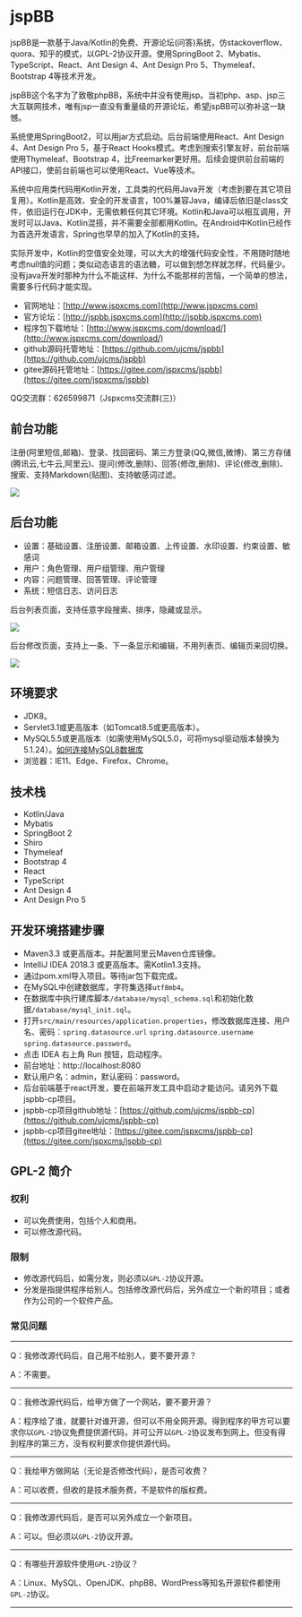 # jspBB

jspBB是一款基于Java/Kotlin的免费、开源论坛(问答)系统，仿stackoverflow、quora、知乎的模式，以GPL-2协议开源。使用SpringBoot 2、Mybatis、TypeScript、React、Ant Design 4、Ant Design Pro 5、Thymeleaf、Bootstrap 4等技术开发。

jspBB这个名字为了致敬phpBB，系统中并没有使用jsp。当初php、asp、jsp三大互联网技术，唯有jsp一直没有重量级的开源论坛，希望jspBB可以弥补这一缺憾。

系统使用SpringBoot2，可以用jar方式启动。后台前端使用React、Ant Design 4、Ant Design Pro 5，基于React Hooks模式。考虑到搜索引擎友好，前台前端使用Thymeleaf、Bootstrap 4，比Freemarker更好用。后续会提供前台前端的API接口，使前台前端也可以使用React、Vue等技术。

系统中应用类代码用Kotlin开发，工具类的代码用Java开发（考虑到要在其它项目复用）。Kotlin是高效、安全的开发语言，100%兼容Java，编译后依旧是class文件，依旧运行在JDK中，无需依赖任何其它环境。Kotlin和Java可以相互调用，开发时可以Java、Kotlin混搭，并不需要全部都用Kotlin。在Android中Kotlin已经作为首选开发语言，Spring也早早的加入了Kotlin的支持。

实际开发中，Kotlin的空值安全处理，可以大大的增强代码安全性，不用随时随地考虑null值的问题；类似动态语言的语法糖，可以做到想怎样就怎样，代码量少。没有java开发时那种为什么不能这样、为什么不能那样的苦恼，一个简单的想法，需要多行代码才能实现。

* 官网地址：[http://www.jspxcms.com](http://www.jspxcms.com)
* 官方论坛：[http://jspbb.jspxcms.com](http://jspbb.jspxcms.com)
* 程序包下载地址：[http://www.jspxcms.com/download/](http://www.jspxcms.com/download/)
* github源码托管地址：[https://github.com/ujcms/jspbb](https://github.com/ujcms/jspbb)
* gitee源码托管地址：[https://gitee.com/jspxcms/jspbb](https://gitee.com/jspxcms/jspbb)

QQ交流群：626599871（Jspxcms交流群(三)）

## 前台功能

注册(阿里短信,邮箱)、登录、找回密码、第三方登录(QQ,微信,微博)、第三方存储(腾讯云,七牛云,阿里云)、提问(修改,删除)、回答(修改,删除)、评论(修改,删除)、搜索、支持Markdown(贴图)、支持敏感词过滤。

![](https://res.jspxcms.com/uploads/1/image/public/202101/20210107214742_3mrkomemla.png)

## 后台功能

* 设置：基础设置、注册设置、邮箱设置、上传设置、水印设置、约束设置、敏感词
* 用户：角色管理、用户组管理、用户管理
* 内容：问题管理、回答管理、评论管理
* 系统：短信日志、访问日志

后台列表页面，支持任意字段搜索、排序，隐藏或显示。

![](https://res.jspxcms.com/uploads/1/image/public/202101/20210107215006_ka47msn85q.png)

后台修改页面，支持上一条、下一条显示和编辑，不用列表页、编辑页来回切换。

![](https://res.jspxcms.com/uploads/1/image/public/202101/20210107215149_lht4tlyj3s.png)

## 环境要求

* JDK8。
* Servlet3.1或更高版本（如Tomcat8.5或更高版本）。
* MySQL5.5或更高版本（如需使用MySQL5.0，可将mysql驱动版本替换为5.1.24）。[如何连接MySQL8数据库](https://www.jspxcms.com/documentation/487.html)
* 浏览器：IE11、Edge、Firefox、Chrome。

## 技术栈

* Kotlin/Java
* Mybatis
* SpringBoot 2
* Shiro
* Thymeleaf
* Bootstrap 4
* React
* TypeScript
* Ant Design 4
* Ant Design Pro 5

## 开发环境搭建步骤

* Maven3.3 或更高版本。并配置阿里云Maven仓库镜像。
* IntelliJ IDEA 2018.3 或更高版本。需Kotlin1.3支持。
* 通过pom.xml导入项目。等待jar包下载完成。
* 在MySQL中创建数据库，字符集选择`utf8mb4`。
* 在数据库中执行建库脚本`/database/mysql_schema.sql`和初始化数据`/database/mysql_init.sql`。
* 打开`src/main/resources/application.properties`，修改数据库连接、用户名、密码：`spring.datasource.url` `spring.datasource.username` `spring.datasource.password`。
* 点击 IDEA 右上角 Run 按钮，启动程序。
* 前台地址：http://localhost:8080
* 默认用户名：admin，默认密码：password。
* 后台前端基于react开发，要在前端开发工具中启动才能访问。请另外下载jspbb-cp项目。
* jspbb-cp项目github地址：[https://github.com/ujcms/jspbb-cp](https://github.com/ujcms/jspbb-cp)
* jspbb-cp项目gitee地址：[https://gitee.com/jspxcms/jspbb-cp](https://gitee.com/jspxcms/jspbb-cp)

## GPL-2 简介

### 权利

* 可以免费使用，包括个人和商用。
* 可以修改源代码。

### 限制

* 修改源代码后，如需分发，则必须以`GPL-2`协议开源。
* 分发是指提供程序给别人。包括修改源代码后，另外成立一个新的项目；或者作为公司的一个软件产品。

### 常见问题

-----------------------------------------

Q：我修改源代码后，自己用不给别人，要不要开源？

A：不需要。

-----------------------------------------

Q：我修改源代码后，给甲方做了一个网站，要不要开源？

A：程序给了谁，就要针对谁开源，但可以不用全网开源。得到程序的甲方可以要求你以`GPL-2`协议免费提供源代码，并可公开以`GPL-2`协议发布到网上。但没有得到程序的第三方，没有权利要求你提供源代码。

-----------------------------------------

Q：我给甲方做网站（无论是否修改代码），是否可收费？

A：可以收费，但收的是技术服务费，不是软件的版权费。

-----------------------------------------

Q：我修改源代码后，是否可以另外成立一个新项目。

A：可以。但必须以`GPL-2`协议开源。

-----------------------------------------

Q：有哪些开源软件使用`GPL-2`协议？

A：Linux、MySQL、OpenJDK、phpBB、WordPress等知名开源软件都使用`GPL-2`协议。

-----------------------------------------
